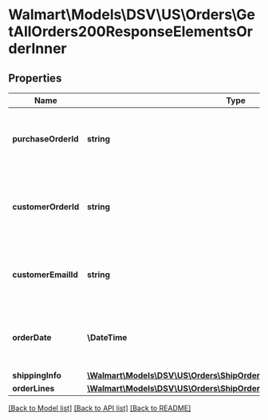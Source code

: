 # Walmart\Models\DSV\US\Orders\GetAllOrders200ResponseElementsOrderInner

## Properties

Name | Type | Description | Notes
------------ | ------------- | ------------- | -------------
**purchaseOrderId** | **string** | A unique ID associated with the seller's purchase order |
**customerOrderId** | **string** | A unique ID associated with the sales order for specified customer |
**customerEmailId** | **string** | The email address of the customer for the sales order |
**orderDate** | **\DateTime** | The date the customer submitted the sales order |
**shippingInfo** | [**\Walmart\Models\DSV\US\Orders\ShipOrderLines200ResponseShippingInfo**](ShipOrderLines200ResponseShippingInfo.md) |  |
**orderLines** | [**\Walmart\Models\DSV\US\Orders\ShipOrderLines200ResponseOrderLines**](ShipOrderLines200ResponseOrderLines.md) |  |


[[Back to Model list]](./) [[Back to API list]](../../../../../README.md#supported-apis) [[Back to README]](../../../../../README.md)
